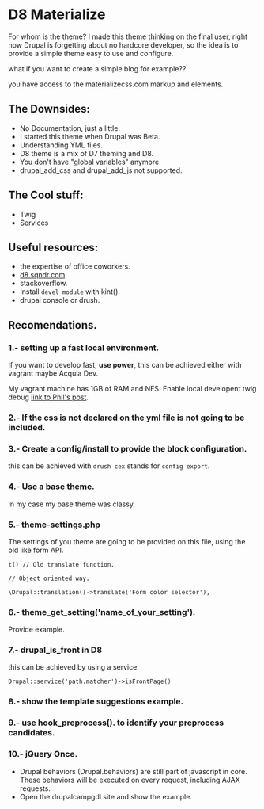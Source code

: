 # D8 Materialize

For whom is the theme?
I made this theme thinking on the final user, right now Drupal is forgetting about no hardcore developer, so the idea is to provide a simple theme easy to use and configure.

what if you want to create a simple blog for example??

you have access to the materializecss.com markup and elements.

## The Downsides:

- No Documentation, just a little.
- I started this theme when Drupal was Beta.
- Understanding YML files.
- D8 theme is a mix of D7 theming and D8.
- You don't have "global variables" anymore.
- drupal\_add\_css and drupal\_add\_js not supported.

## The Cool stuff:

- Twig
- Services

## Useful resources:

- the expertise of office coworkers.
- [d8.sqndr.com](http://d8.sqndr.com/) 
- stackoverflow.
- Install `devel module` with kint().
- drupal console or drush.

## Recomendations.

### 1.- setting up a fast local environment.

If you want to develop fast, **use power**, this can be achieved either with vagrant maybe Acquia Dev.

My vagrant machine has 1GB of RAM and NFS.
Enable local developent twig debug [link to Phil's post](https://www.chapterthree.com/blog/drupal-8-theming-setting-theme-debugging).

### 2.- If the css is not declared on the yml file is not going to be included.

### 3.- Create a config/install to provide the block configuration.

this can be achieved with `drush cex` stands for `config export`.

### 4.- Use a base theme.

In my case my base theme was classy.

### 5.- theme-settings.php

The settings of you theme are going to be provided on this file, using the old like form API.
	
	t() // Old translate function.
	
	// Object oriented way.
	
	\Drupal::translation()->translate('Form color selector'),	

### 6.- theme\_get\_setting('name\_of\_your\_setting').

Provide example.


### 7.- drupal\_is\_front in D8

this can be achieved by using a service.

	Drupal::service('path.matcher')->isFrontPage()
	
### 8.- show the template suggestions example.

### 9.- use hook_preprocess(). to identify your preprocess candidates.

### 10.- jQuery Once.

- Drupal behaviors (Drupal.behaviors) are still part of javascript in core. These behaviors will be executed on every request, including AJAX requests.
- Open the drupalcampgdl site and show the example.

